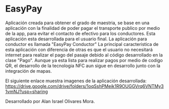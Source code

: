 # EasyPay
Aplicación creada para obtener el grado de maestria, se base en una aplicación con la finalidad de poder pagar el transporte publico por medio de la app, para evitar el contacto de efectivo para los conductores.
Esta aplicación esta desarrollada para el usuario final. La aplicación para conductor es llamada "EasyPay Conductor"
La principal caracteristica de esta aplicación con diferencia de otras es que el usuario no necesitará internet para realizar el pago del pasaje debido al código desarrollado en la clase "Pago". Aunque ya esta lista para realizar pagos por medio de codigo QR, el desarrollo de la tecnologia NFC aun sigue en desarrollo junto con la integración de mapas.

El siguiente enlace muestra imagenes de la aplicación desarrollada:
https://drive.google.com/drive/folders/1oqSshPMeik1R9OUGGVrq6VNTMy31vmNJ?usp=sharing

Desarrollado por Alan Israel Olivares Mora.
